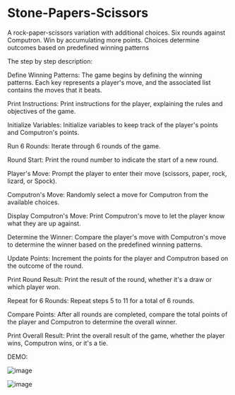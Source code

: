 # Stone-Papers-Scissors
A rock-paper-scissors variation with additional choices. Six rounds against Computron. Win by accumulating more points. Choices determine outcomes based on predefined winning patterns

The step by step description:

Define Winning Patterns:
The game begins by defining the winning patterns. Each key represents a player's move, and the associated list contains the moves that it beats.

Print Instructions:
Print instructions for the player, explaining the rules and objectives of the game.

Initialize Variables:
Initialize variables to keep track of the player's points and Computron's points.

Run 6 Rounds:
Iterate through 6 rounds of the game.

Round Start:
Print the round number to indicate the start of a new round.

Player's Move:
Prompt the player to enter their move (scissors, paper, rock, lizard, or Spock).

Computron's Move:
Randomly select a move for Computron from the available choices.

Display Computron's Move:
Print Computron's move to let the player know what they are up against.

Determine the Winner:
Compare the player's move with Computron's move to determine the winner based on the predefined winning patterns.

Update Points:
Increment the points for the player and Computron based on the outcome of the round.

Print Round Result:
Print the result of the round, whether it's a draw or which player won.

Repeat for 6 Rounds:
Repeat steps 5 to 11 for a total of 6 rounds.

Compare Points:
After all rounds are completed, compare the total points of the player and Computron to determine the overall winner.

Print Overall Result:
Print the overall result of the game, whether the player wins, Computron wins, or it's a tie.


DEMO:

![image](https://github.com/arshasuresh03/Stone-Papers-Scissors/assets/160167081/3e02b0bf-f64a-4eb5-9245-987083046314)

![image](https://github.com/arshasuresh03/Stone-Papers-Scissors/assets/160167081/e638686c-6621-48c7-9ecc-471a173ae70b)


